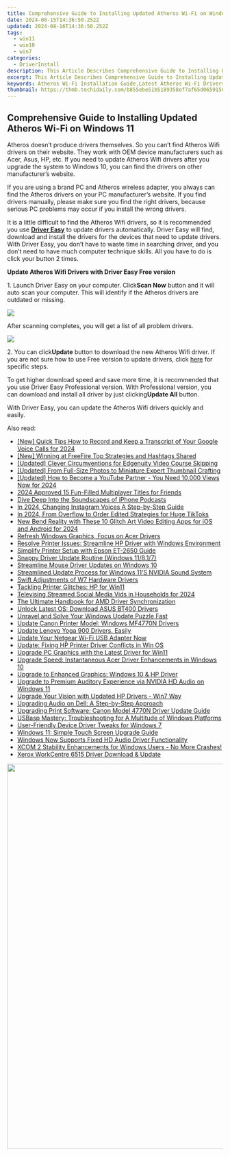 ```yaml
---
title: Comprehensive Guide to Installing Updated Atheros Wi-Fi on Windows 11
date: 2024-08-15T14:36:50.252Z
updated: 2024-08-16T14:36:50.252Z
tags:
  - win11
  - win10
  - win7
categories:
  - DriverInstall
description: This Article Describes Comprehensive Guide to Installing Updated Atheros Wi-Fi on Windows 11
excerpt: This Article Describes Comprehensive Guide to Installing Updated Atheros Wi-Fi on Windows 11
keywords: Atheros Wi-Fi Installation Guide,Latest Atheros Wi-Fi Drivers for Windows 11,Step-by-Step Atheros Wi-Fi Update on Windows 11,Installing Atheros Wi-Fi Drivers in Windows 11,How to Upgrade Windows 11 Wi-Fi Atheros Driver,Enhanced Atheros Wi-Fi Performance on Windows 11,Troubleshooting Atheros Wi-Fi Compatibility with Windows 11
thumbnail: https://thmb.techidaily.com/b855ebe51b5189358ef7af65d06591503136d0471619c6e6540592a14f8eb424.jpg
---
```


## Comprehensive Guide to Installing Updated Atheros Wi-Fi on Windows 11

 Atheros doesn’t produce drivers themselves. So you can’t find Atheros Wifi drivers on their website. They work with OEM device manufacturers such as Acer, Asus, HP, etc. If you need to update Atheros Wifi drivers after you upgrade the system to Windows 10, you can find the drivers on other manufacturer’s website.

  If you are using a brand PC and Atheros wireless adapter, you always can find the Atheros drivers on your PC manufacturer’s website. If you find drivers manually, please make sure you find the right drivers, because serious PC problems may occur if you install the wrong drivers.

  It is a little difficult to find the Atheros Wifi drivers, so it is recommended you use **[Driver Easy](https://tools.techidaily.com/drivereasy/download/)**  to update drivers automatically. Driver Easy will find, download and install the drivers for the devices that need to update drivers. With Driver Easy, you don’t have to waste time in searching driver, and you don’t need to have much computer technique skills. All you have to do is click your button 2 times.

   **Update Atheros Wifi Drivers with Driver Easy Free version**

  1\. Launch Driver Easy on your computer. Click**Scan Now** button and it will auto scan your computer. This will identify if the Atheros drivers are outdated or missing.
  
![](https://images.drivereasy.com/wp-content/uploads/2017/04/img_5901e0862373a.png)

  After scanning completes, you will get a list of all problem drivers.  
  
![](https://images.drivereasy.com/wp-content/uploads/2017/04/img_5901e090d1c6b.jpg)

  2\. You can click**Update** button to download the new Atheros Wifi driver.
 If you are not sure how to use Free version to update drivers, click [here](https://tools.techidaily.com/drivereasy/download/) for specific steps.  
  
 To get higher download speed and save more time, it is recommended that you use Driver Easy Professional version. With Professional version, you can download and install all driver by just clicking**Update All** button.  
  
 With Driver Easy, you can update the Atheros Wifi drivers quickly and easily.

<ins class="adsbygoogle"
     style="display:block"
     data-ad-format="autorelaxed"
     data-ad-client="ca-pub-7571918770474297"
     data-ad-slot="1223367746"></ins>



<ins class="adsbygoogle"
     style="display:block"
     data-ad-client="ca-pub-7571918770474297"
     data-ad-slot="8358498916"
     data-ad-format="auto"
     data-full-width-responsive="true"></ins>



<span class="atpl-alsoreadstyle">Also read:</span>
<div><ul>
<li><a href="https://video-capture.techidaily.com/new-quick-tips-how-to-record-and-keep-a-transcript-of-your-google-voice-calls-for-2024/"><u>[New] Quick Tips  How to Record and Keep a Transcript of Your Google Voice Calls for 2024</u></a></li>
<li><a href="https://facebook-video-share.techidaily.com/new-winning-at-freefire-top-strategies-and-hashtags-shared/"><u>[New] Winning at FreeFire  Top Strategies and Hashtags Shared</u></a></li>
<li><a href="https://extra-information.techidaily.com/updated-clever-circumventions-for-edgenuity-video-course-skipping/"><u>[Updated] Clever Circumventions for Edgenuity Video Course Skipping</u></a></li>
<li><a href="https://vimeo-videos.techidaily.com/updated-from-full-size-photos-to-miniature-expert-thumbnail-crafting/"><u>[Updated] From Full-Size Photos to Miniature  Expert Thumbnail Crafting</u></a></li>
<li><a href="https://youtube-webster.techidaily.com/ed-how-to-become-a-youtube-partner-you-need-10000-views-now-for-2024/"><u>[Updated] How to Become a YouTube Partner - You Need 10,000 Views Now for 2024</u></a></li>
<li><a href="https://extra-tips.techidaily.com/2024-approved-15-fun-filled-multiplayer-titles-for-friends/"><u>2024 Approved  15 Fun-Filled Multiplayer Titles for Friends</u></a></li>
<li><a href="https://extra-hints.techidaily.com/dive-deep-into-the-soundscapes-of-iphone-podcasts/"><u>Dive Deep Into the Soundscapes of iPhone Podcasts</u></a></li>
<li><a href="https://instagram-clips.techidaily.com/in-2024-changing-instagram-voices-a-step-by-step-guide/"><u>In 2024, Changing Instagram Voices  A Step-by-Step Guide</u></a></li>
<li><a href="https://fox-info.techidaily.com/in-2024-from-overflow-to-order-edited-strategies-for-huge-tiktoks/"><u>In 2024, From Overflow to Order  Edited Strategies for Huge TikToks</u></a></li>
<li><a href="https://video-creation-software.techidaily.com/new-bend-reality-with-these-10-glitch-art-video-editing-apps-for-ios-and-android-for-2024/"><u>New Bend Reality with These 10 Glitch Art Video Editing Apps for iOS and Android for 2024</u></a></li>
<li><a href="https://driver-install.techidaily.com/refresh-windows-graphics-focus-on-acer-drivers/"><u>Refresh Windows Graphics, Focus on Acer Drivers</u></a></li>
<li><a href="https://driver-install.techidaily.com/resolve-printer-issues-streamline-hp-driver-with-windows-environment/"><u>Resolve Printer Issues: Streamline HP Driver with Windows Environment</u></a></li>
<li><a href="https://driver-install.techidaily.com/simplify-printer-setup-with-epson-et-2650-guide/"><u>Simplify Printer Setup with Epson ET-2650 Guide</u></a></li>
<li><a href="https://driver-install.techidaily.com/snappy-driver-update-routine-windows-11817/"><u>Snappy Driver Update Routine (Windows 11/8.1/7)</u></a></li>
<li><a href="https://driver-install.techidaily.com/streamline-mouse-driver-updates-on-windows-10/"><u>Streamline Mouse Driver Updates on Windows 10</u></a></li>
<li><a href="https://driver-install.techidaily.com/streamlined-update-process-for-windows-11s-nvidia-sound-system/"><u>Streamlined Update Process for Windows 11’S NVIDIA Sound System</u></a></li>
<li><a href="https://driver-install.techidaily.com/swift-adjustments-of-w7-hardware-drivers/"><u>Swift Adjustments of W7 Hardware Drivers</u></a></li>
<li><a href="https://driver-install.techidaily.com/tackling-printer-glitches-hp-for-win11/"><u>Tackling Printer Glitches: HP for Win11</u></a></li>
<li><a href="https://facebook-video-files.techidaily.com/televising-streamed-social-media-vids-in-households-for-2024/"><u>Televising Streamed Social Media Vids in Households for 2024</u></a></li>
<li><a href="https://driver-install.techidaily.com/the-ultimate-handbook-for-amd-driver-synchronization/"><u>The Ultimate Handbook for AMD Driver Synchronization</u></a></li>
<li><a href="https://driver-install.techidaily.com/unlock-latest-os-download-asus-bt400-drivers/"><u>Unlock Latest OS: Download ASUS BT400 Drivers</u></a></li>
<li><a href="https://win11.techidaily.com/1719380495510-unravel-and-solve-your-windows-update-puzzle-fast/"><u>Unravel and Solve Your Windows Update Puzzle Fast</u></a></li>
<li><a href="https://driver-install.techidaily.com/update-canon-printer-model-windows-mf4770n-drivers/"><u>Update Canon Printer Model: Windows MF4770N Drivers</u></a></li>
<li><a href="https://driver-install.techidaily.com/update-lenovo-yoga-900-drivers-easily/"><u>Update Lenovo Yoga 900 Drivers. Easily</u></a></li>
<li><a href="https://driver-install.techidaily.com/update-your-netgear-wi-fi-usb-adapter-now/"><u>Update Your Netgear Wi-Fi USB Adapter Now</u></a></li>
<li><a href="https://driver-install.techidaily.com/update-fixing-hp-printer-driver-conflicts-in-win-os/"><u>Update: Fixing HP Printer Driver Conflicts in Win OS</u></a></li>
<li><a href="https://driver-install.techidaily.com/upgrade-pc-graphics-with-the-latest-driver-for-win11/"><u>Upgrade PC Graphics with the Latest Driver for Win11</u></a></li>
<li><a href="https://driver-install.techidaily.com/upgrade-speed-instantaneous-acer-driver-enhancements-in-windows-10/"><u>Upgrade Speed: Instantaneous Acer Driver Enhancements in Windows 10</u></a></li>
<li><a href="https://driver-install.techidaily.com/upgrade-to-enhanced-graphics-windows-10-and-hp-driver/"><u>Upgrade to Enhanced Graphics: Windows 10 & HP Driver</u></a></li>
<li><a href="https://driver-install.techidaily.com/upgrade-to-premium-auditory-experience-via-nvidia-hd-audio-on-windows-11/"><u>Upgrade to Premium Auditory Experience via NVIDIA HD Audio on Windows 11</u></a></li>
<li><a href="https://driver-install.techidaily.com/upgrade-your-vision-with-updated-hp-drivers-win7-way/"><u>Upgrade Your Vision with Updated HP Drivers - Win7 Way</u></a></li>
<li><a href="https://driver-install.techidaily.com/upgrading-audio-on-dell-a-step-by-step-approach/"><u>Upgrading Audio on Dell: A Step-by-Step Approach</u></a></li>
<li><a href="https://driver-install.techidaily.com/upgrading-print-software-canon-model-4770n-driver-update-guide/"><u>Upgrading Print Software: Canon Model 4770N Driver Update Guide</u></a></li>
<li><a href="https://driver-install.techidaily.com/usbasp-mastery-troubleshooting-for-a-multitude-of-windows-platforms/"><u>USBasp Mastery: Troubleshooting for A Multitude of Windows Platforms</u></a></li>
<li><a href="https://driver-install.techidaily.com/user-friendly-device-driver-tweaks-for-windows-7/"><u>User-Friendly Device Driver Tweaks for Windows 7</u></a></li>
<li><a href="https://driver-install.techidaily.com/windows-11-simple-touch-screen-upgrade-guide/"><u>Windows 11: Simple Touch Screen Upgrade Guide</u></a></li>
<li><a href="https://driver-install.techidaily.com/windows-now-supports-fixed-hd-audio-driver-functionality/"><u>Windows Now Supports Fixed HD Audio Driver Functionality</u></a></li>
<li><a href="https://driver-install.techidaily.com/1723003001978-xcom-2-stability-enhancements-for-windows-users-no-more-crashes/"><u>XCOM 2 Stability Enhancements for Windows Users - No More Crashes!</u></a></li>
<li><a href="https://driver-install.techidaily.com/xerox-workcentre-6515-driver-download-and-update/"><u>Xerox WorkCentre 6515 Driver Download & Update</u></a></li>
</ul></div>

<!-- affiliate ads begin -->
<a href="https://tinyland.pxf.io/c/5597632/1793214/19135" target="_top" id="1793214"><img src="//a.impactradius-go.com/display-ad/19135-1793214" border="0" alt="" width="900" height="900"/></a><img height="0" width="0" src="https://imp.pxf.io/i/5597632/1793214/19135" style="position:absolute;visibility:hidden;" border="0" />
<!-- affiliate ads end -->